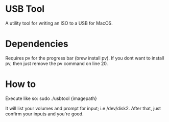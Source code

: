 # USB Tool

A utility tool for writing an ISO to a USB for MacOS.

# Dependencies
Requires pv for the progress bar (brew install pv). If you dont want to install pv, then just remove the pv command on line 20.

# How to
Execute like so: sudo ./usbtool {imagepath}

It will list your volumes and prompt for input; i.e /dev/disk2. 
After that, just confirm your inputs and you're good.

